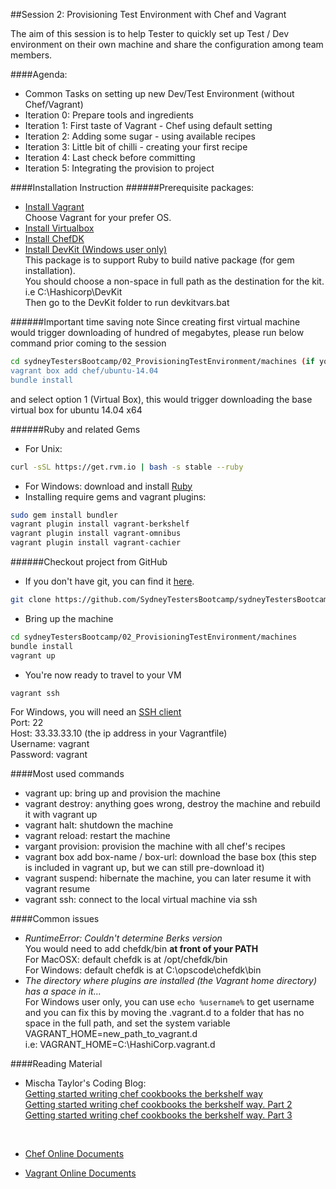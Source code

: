 ##Session 2: Provisioning Test Environment with Chef and Vagrant

The aim of this session is to help Tester to quickly set up Test / Dev environment on their own machine and share the configuration among team members.

####Agenda:

- Common Tasks on setting up new Dev/Test Environment (without Chef/Vagrant)
- Iteration 0: Prepare tools and ingredients
- Iteration 1: First taste of Vagrant - Chef using default setting
- Iteration 2: Adding some sugar - using available recipes
- Iteration 3: Little bit of chilli - creating your first recipe
- Iteration 4: Last check before committing
- Iteration 5: Integrating the provision to project

####Installation Instruction
######Prerequisite packages:
- <a href="https://www.vagrantup.com/downloads.html" target="_blank">Install Vagrant</a><br>
Choose Vagrant for your prefer OS.
- <a href="https://www.virtualbox.org/wiki/Downloads" target="_blank">Install Virtualbox</a><br>
- <a href="http://downloads.getchef.com/chef-dk/" target="_blank">Install ChefDK</a><br>
- <a href="http://rubyinstaller.org/downloads" targe="_blank">Install DevKit (Windows user only)</a><br>
This package is to support Ruby to build native package (for gem installation).<br>
You should choose a non-space in full path as the destination for the kit. i.e C:\Hashicorp\DevKit<br>
Then go to the DevKit folder to run devkitvars.bat

######Important time saving note
Since creating first virtual machine would trigger downloading of hundred of megabytes, please run below command prior coming to the session
```sh
cd sydneyTestersBootcamp/02_ProvisioningTestEnvironment/machines (if you're not in the machines folder)
vagrant box add chef/ubuntu-14.04
bundle install
```
and select option 1 (Virtual Box), this would trigger downloading the base virtual box for ubuntu 14.04 x64

######Ruby and related Gems
- For Unix:
```sh
curl -sSL https://get.rvm.io | bash -s stable --ruby
```
- For Windows: download and install <a href="http://rubyinstaller.org/downloads/" target="_blank">Ruby</a>
- Installing require gems and vagrant plugins:
```sh
sudo gem install bundler
vagrant plugin install vagrant-berkshelf
vagrant plugin install vagrant-omnibus
vagrant plugin install vagrant-cachier
```

######Checkout project from GitHub
- If you don't have git, you can find it <a href="http://git-scm.com/downloads" target="_blank">here</a>.
```sh
git clone https://github.com/SydneyTestersBootcamp/sydneyTestersBootcamp.git
```

- Bring up the machine
```sh
cd sydneyTestersBootcamp/02_ProvisioningTestEnvironment/machines
bundle install
vagrant up
```

- You're now ready to travel to your VM
```sh
vagrant ssh
```
For Windows, you will need an <a href="http://the.earth.li/~sgtatham/putty/latest/x86/putty.zip" target="_blank">SSH client</a><br>
Port: 22<br>
Host: 33.33.33.10 (the ip address in your Vagrantfile)<br>
Username: vagrant<br>
Password: vagrant<br>

####Most used commands
- vagrant up: bring up and provision the machine
- vagrant destroy: anything goes wrong, destroy the machine and rebuild it with vagrant up
- vagrant halt: shutdown the machine
- vagrant reload: restart the machine
- vargant provision: provision the machine with all chef's recipes
- vagrant box add box-name / box-url: download the base box (this step is included in vagrant up, but we can still pre-download it)
- vagrant suspend: hibernate the machine, you can later resume it with vagrant resume
- vagrant ssh: connect to the local virtual machine via ssh

####Common issues
- *RuntimeError: Couldn't determine Berks version*<br>
You would need to add chefdk/bin **at front of your PATH**<br>
For MacOSX: default chefdk is at /opt/chefdk/bin<br>
For Windows: default chefdk is at C:\opscode\chefdk\bin
- *The directory where plugins are installed (the Vagrant home directory) has a space in it...*<br>
For Windows user only, you can use `echo %username%` to get username and you can fix this by moving the .vagrant.d to a folder that has no space in the full path, and set the system variable VAGRANT_HOME=new_path_to_vagrant.d<br>
i.e: VAGRANT_HOME=C:\HashiCorp\.vagrant.d

####Reading Material
- Mischa Taylor's Coding Blog:<br>
<a href="http://misheska.com/blog/2013/06/16/getting-started-writing-chef-cookbooks-the-berkshelf-way/" target="_blank">Getting started writing chef cookbooks the berkshelf way</a><br>
<a href="http://misheska.com/blog/2013/06/23/getting-started-writing-chef-cookbooks-the-berkshelf-way-part2/" target="_blank">Getting started writing chef cookbooks the berkshelf way. Part 2</a><br>
<a href="http://misheska.com/blog/2013/08/06/getting-started-writing-chef-cookbooks-the-berkshelf-way-part3/" target="_blank">Getting started writing chef cookbooks the berkshelf way. Part 3</a><br>
<br>

- <a href="https://docs.getchef.com/essentials_cookbooks.html" target="_blank">Chef Online Documents</a><br>

- <a href="http://docs.vagrantup.com/v2/" target="_blank">Vagrant Online Documents</a><br>

